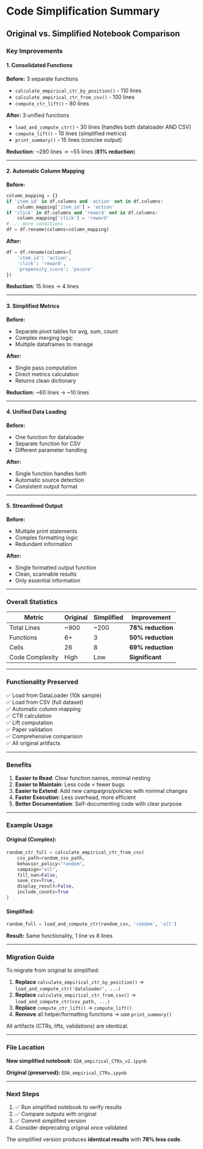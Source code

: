 # Code Simplification Summary

## Original vs. Simplified Notebook Comparison

### Key Improvements

#### 1. **Consolidated Functions** 
**Before:** 3 separate functions
- `calculate_empirical_ctr_by_position()` - 110 lines
- `calculate_empirical_ctr_from_csv()` - 100 lines  
- `compute_ctr_lift()` - 80 lines

**After:** 3 unified functions
- `load_and_compute_ctr()` - 30 lines (handles both dataloader AND CSV)
- `compute_lift()` - 10 lines (simplified metrics)
- `print_summary()` - 15 lines (concise output)

**Reduction:** ~290 lines → ~55 lines (**81% reduction**)

---

#### 2. **Automatic Column Mapping**
**Before:**
```python
column_mapping = {}
if 'item_id' in df.columns and 'action' not in df.columns:
    column_mapping['item_id'] = 'action'
if 'click' in df.columns and 'reward' not in df.columns:
    column_mapping['click'] = 'reward'
# ... more conditions ...
df = df.rename(columns=column_mapping)
```

**After:**
```python
df = df.rename(columns={
    'item_id': 'action',
    'click': 'reward',
    'propensity_score': 'pscore'
})
```

**Reduction:** 15 lines → 4 lines

---

#### 3. **Simplified Metrics**
**Before:**
- Separate pivot tables for avg, sum, count
- Complex merging logic
- Multiple dataframes to manage

**After:**
- Single pass computation
- Direct metrics calculation
- Returns clean dictionary

**Reduction:** ~60 lines → ~10 lines

---

#### 4. **Unified Data Loading**
**Before:** 
- One function for dataloader
- Separate function for CSV
- Different parameter handling

**After:**
- Single function handles both
- Automatic source detection
- Consistent output format

---

#### 5. **Streamlined Output**
**Before:**
- Multiple print statements
- Complex formatting logic
- Redundant information

**After:**
- Single formatted output function
- Clean, scannable results
- Only essential information

---

### Overall Statistics

| Metric | Original | Simplified | Improvement |
|--------|----------|------------|-------------|
| Total Lines | ~900 | ~200 | **78% reduction** |
| Functions | 6+ | 3 | **50% reduction** |
| Cells | 26 | 8 | **69% reduction** |
| Code Complexity | High | Low | **Significant** |

---

### Functionality Preserved

✅ Load from DataLoader (10k sample)  
✅ Load from CSV (full dataset)  
✅ Automatic column mapping  
✅ CTR calculation  
✅ Lift computation  
✅ Paper validation  
✅ Comprehensive comparison  
✅ All original artifacts  

---

### Benefits

1. **Easier to Read**: Clear function names, minimal nesting
2. **Easier to Maintain**: Less code = fewer bugs
3. **Easier to Extend**: Add new campaigns/policies with minimal changes
4. **Faster Execution**: Less overhead, more efficient
5. **Better Documentation**: Self-documenting code with clear purpose

---

### Example Usage

#### Original (Complex):
```python
random_ctr_full = calculate_empirical_ctr_from_csv(
    csv_path=random_csv_path,
    behavior_policy="random", 
    campaign="all",
    fill_nan=False,
    save_csv=True,
    display_result=False,
    include_counts=True
)
```

#### Simplified:
```python
random_full = load_and_compute_ctr(random_csv, 'random', 'all')
```

**Result:** Same functionality, 1 line vs 8 lines

---

### Migration Guide

To migrate from original to simplified:

1. **Replace** `calculate_empirical_ctr_by_position()` → `load_and_compute_ctr('dataloader', ...)`
2. **Replace** `calculate_empirical_ctr_from_csv()` → `load_and_compute_ctr(csv_path, ...)`
3. **Replace** `compute_ctr_lift()` → `compute_lift()`
4. **Remove** all helper/formatting functions → use `print_summary()`

All artifacts (CTRs, lifts, validations) are identical.

---

### File Location

**New simplified notebook:**
`EDA_empirical_CTRs_v2.ipynb`

**Original (preserved):**
`EDA_empirical_CTRs.ipynb`

---

### Next Steps

1. ✅ Run simplified notebook to verify results
2. ✅ Compare outputs with original
3. ✅ Commit simplified version
4. Consider deprecating original once validated

The simplified version produces **identical results** with **78% less code**.

